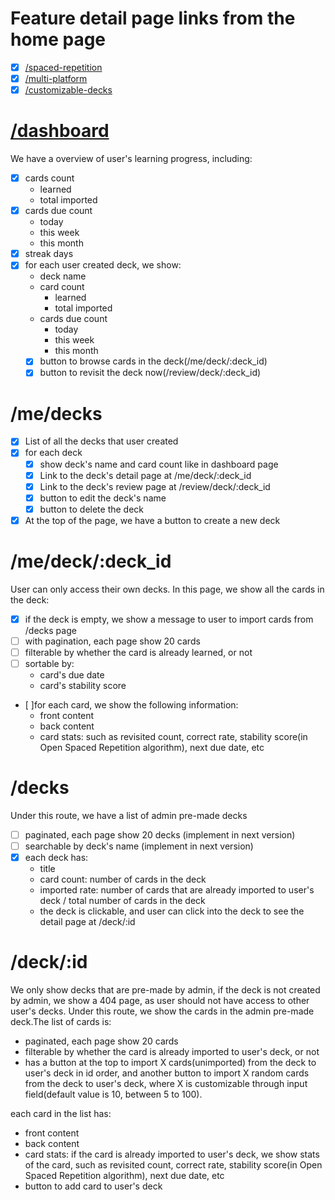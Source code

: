 # Feature detail page links from the home page
  - [x] [/spaced-repetition](../web/app/(with-headers)/spaced-repetition)
  - [x] [/multi-platform](../web/app/(with-headers)/multi-platform)
  - [x] [/customizable-decks](../web/app/(with-headers)/customizable-decks)

# [/dashboard](../web/app/(with-headers)/dashboard)

We have a overview of user's learning progress, including:
  - [x] cards count
    - learned
    - total imported
  - [x] cards due count
    - today
    - this week
    - this month
  - [x] streak days
  - [x] for each user created deck, we show:
    - deck name
    - card count
      - learned
      - total imported
    - cards due count
      - today
      - this week
      - this month
    - [x] button to browse cards in the deck(/me/deck/:deck_id)
    - [x] button to revisit the deck now(/review/deck/:deck_id)

# /me/decks

  - [x] List of all the decks that user created
  - [x] for each deck
    - [x] show deck's name and card count like in dashboard page
    - [x] Link to the deck's detail page at /me/deck/:deck_id
    - [x] Link to the deck's review page at /review/deck/:deck_id
    - [x] button to edit the deck's name
    - [x] button to delete the deck
  - [x] At the top of the page, we have a button to create a new deck

# /me/deck/:deck_id

User can only access their own decks. In this page, we show all the cards in the deck:
  - [x] if the deck is empty, we show a message to user to import cards from /decks page
  - [ ] with pagination, each page show 20 cards
  - [ ] filterable by whether the card is already learned, or not
  - [ ] sortable by:
    - card's due date
    - card's stability score
  - [ ]for each card, we show the following information:
    - front content
    - back content
    - card stats: such as revisited count, correct rate, stability score(in Open Spaced Repetition algorithm), next due date, etc

# /decks

Under this route, we have a list of admin pre-made decks
  - [ ] paginated, each page show 20 decks (implement in next version)
  - [ ] searchable by deck's name (implement in next version)
  - [x] each deck has:
    - title
    - card count: number of cards in the deck
    - imported rate: number of cards that are already imported to user's deck / total number of cards in the deck
    - the deck is clickable, and user can click into the deck to see the detail page at /deck/:id

# /deck/:id

We only show decks that are pre-made by admin, if the deck is not created by admin, we show a 404 page, as user should not have access to other user's decks.
Under this route, we show the cards in the admin pre-made deck.The list of cards is:
  - paginated, each page show 20 cards
  - filterable by whether the card is already imported to user's deck, or not
  - has a button at the top to import X cards(unimported) from the deck to user's deck in id order, and another button to import X random cards from the deck to user's deck, where X is customizable through input field(default value is 10, between 5 to 100).

each card in the list has:
  - front content
  - back content
  - card stats: if the card is already imported to user's deck, we show stats of the card, such as revisited count, correct rate, stability score(in Open Spaced Repetition algorithm), next due date, etc
  - button to add card to user's deck

